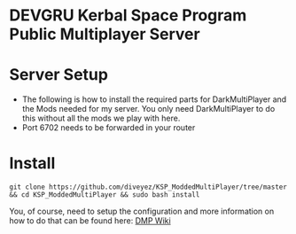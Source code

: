 # DEVGRU Kerbal Space Program Public Multiplayer Server
# Server Setup
-   The following is how to install the required parts for DarkMultiPlayer and the Mods needed for my server. You only need DarkMultiPlayer to do this without all the mods we play with here.
-   Port 6702 needs to be forwarded in your router
# Install
```
git clone https://github.com/diveyez/KSP_ModdedMultiPlayer/tree/master && cd KSP_ModdedMultiPlayer && sudo bash install
```

You, of course, need to setup the configuration and more information on how to do that can be found here: <a href="http://d-mp.org/w/Main_Page">DMP Wiki</a>

